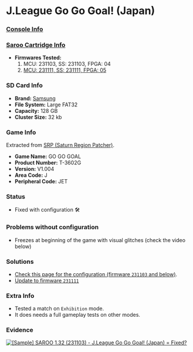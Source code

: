 # J.League Go Go Goal! (Japan)

### [Console Info](../../../../Info/Consoles/VA13/README.md)

### [Saroo Cartridge Info](../../../../Info/Cartridges/RetroGameParadiseStore/1.32F/README.md)

- <b>Firmwares Tested:</b>
  1. MCU: 231103, SS: 231103, FPGA: 04
  2. [MCU: 231111, SS: 231111, FPGA: 05](../02/README.md)

### SD Card Info

- <b>Brand:</b> [Samsung](https://s.click.aliexpress.com/e/_DlaoPrr)
- <b>File System:</b> Large FAT32
- <b>Capacity:</b> 128 GB
- <b>Cluster Size:</b> 32 kb

### Game Info

Extracted from [SRP (Saturn Region Patcher)](https://segaxtreme.net/resources/saturn-region-patcher.81/download).

- <b>Game Name:</b> GO GO GOAL
- <b>Product Number:</b> T-3602G
- <b>Version:</b> V1.004
- <b>Area Code:</b> J
- <b>Peripheral Code:</b> JET

### Status

- Fixed with configuration :hammer_and_wrench:

### Problems without configuration

- Freezes at beginning of the game with visual glitches (check the video below)

### Solutions

- [Check this page for the configuration (firmware `231103` and below)](https://github.com/williamdsw/saroo-configuration-list/tree/master/J/T-3602G).
- [Update to firmware `231111`](../02/README.md)

### Extra Info

- Tested a match on `Exhibition` mode.
- It does needs a full gameplay tests on other modes.

### Evidence

[![[Sample] SAROO 1.32 (231103) - J.League Go Go Goal! (Japan) = Fixed?](https://img.youtube.com/vi/gXqanPZoGLw/0.jpg)](https://www.youtube.com/watch?v=gXqanPZoGLw)
